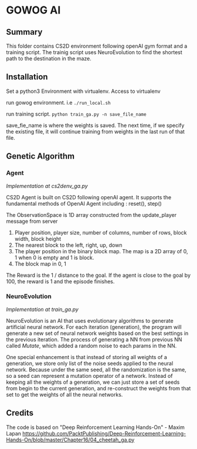 # GOWOG AI

## Summary

This folder contains CS2D environment following openAI gym format and a training script. The trainig script uses NeuroEvolution to find the shortest path to the destination in the maze.

## Installation

Set a python3 Environment with virtualenv. Access to virtualenv

run gowog environment. i.e `./run_local.sh`

run training script. `python train_ga.py -n save_file_name`

save_fie_name is where the weights is saved. The next time, if we specify the existing file, it will continue training from weights in the last run of that file.

## Genetic Algorithm

### Agent
_Implementation at cs2denv_ga.py_

CS2D Agent is built on CS2D following openAI agent. It supports the fundamental methods of OpenAI Agent including : reset(), step()  

The ObservationSpace is 1D array constructed from the update_player message from server  
1. Player position, player size, number of columns, number of rows, block width, block height
2. The nearest block to the left, right, up, down
3. The player position in the binary block map. The map is a 2D array of 0, 1 when 0 is empty and 1 is block.
4. The block map in 0, 1

The Reward is the 1 / distance to the goal. If the agent is close to the goal by 100, the reward is 1 and the episode finishes.

### NeuroEvolution
_Implementation at train_ga.py_

NeuroEvolution is an AI that uses evolutionary algorithms to generate artificial neural network. For each iteration (generation), the program will generate a new set of neural network weights based on the best settings in the previous iteration. The process of generating a NN from previous NN called *Mutate*, which added a random noise to each params in the NN.  

One special enhancement is that instead of storing all weights of a generation, we store only list of the noise seeds applied to the neural network. Because under the same seed, all the randomization is the same, so a seed can represent a mutation operator of a network. Instead of keeping all the weights of a generation, we can just store a set of seeds from begin to the current generation, and re-construct the weights from that set to get the weights of all the neural networks.

## Credits

The code is based on "Deep Reinforcement Learning Hands-On" - Maxim Lapan
https://github.com/PacktPublishing/Deep-Reinforcement-Learning-Hands-On/blob/master/Chapter16/04_cheetah_ga.py
